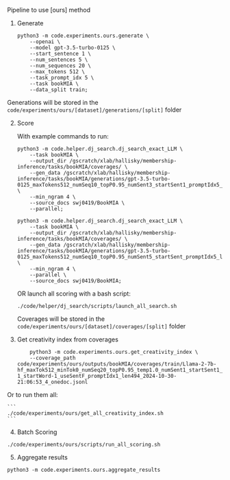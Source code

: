 Pipeline to use [ours] method

1. Generate

    ```
    python3 -m code.experiments.ours.generate \
        --openai \
        --model gpt-3.5-turbo-0125 \
        --start_sentence 1 \
        --num_sentences 5 \
        --num_sequences 20 \
        --max_tokens 512 \
        --task_prompt_idx 5 \
        --task bookMIA \
        --data_split train;
    ```

Generations will be stored in the `code/experiments/ours/[dataset]/generations/[split]` folder

2. Score

    With example commands to run:

    ```
    python3 -m code.helper.dj_search.dj_search_exact_LLM \
        --task bookMIA \
        --output_dir /gscratch/xlab/hallisky/membership-inference/tasks/bookMIA/coverages/ \
        --gen_data /gscratch/xlab/hallisky/membership-inference/tasks/bookMIA/generations/gpt-3.5-turbo-0125_maxTokens512_numSeq10_topP0.95_numSent3_startSent1_promptIdx5_len788.jsonl \
        --min_ngram 4 \
        --source_docs swj0419/BookMIA \
        --parallel;

    python3 -m code.helper.dj_search.dj_search_exact_LLM \
        --task bookMIA \
        --output_dir /gscratch/xlab/hallisky/membership-inference/tasks/bookMIA/coverages/ \
        --gen_data /gscratch/xlab/hallisky/membership-inference/tasks/bookMIA/generations/gpt-3.5-turbo-0125_maxTokens512_numSeq10_topP0.95_numSent5_startSent_promptIdx5_len788.jsonl \
        --min_ngram 4 \
        --parallel \
        --source_docs swj0419/BookMIA;  
    ```

    OR launch all scoring with a bash script:

    ```
    ./code/helper/dj_search/scripts/launch_all_search.sh
    ```

    Coverages will be stored in the `code/experiments/ours/[dataset]/coverages/[split]` folder

3. Get creativity index from coverages

    ```
        python3 -m code.experiments.ours.get_creativity_index \
        --coverage_path code/experiments/ours/outputs/bookMIA/coverages/train/Llama-2-7b-hf_maxTok512_minTok0_numSeq20_topP0.95_temp1.0_numSent1_startSent1_numWord-1_startWord-1_useSentF_promptIdx1_len494_2024-10-30-21:06:53_4_onedoc.jsonl
    ```

Or to run them all:

    ```
    ./code/experiments/ours/get_all_creativity_index.sh
    ```

4. Batch Scoring


```
./code/experiments/ours/scripts/run_all_scoring.sh
```

5. Aggregate results

```
python3 -m code.experiments.ours.aggregate_results
```